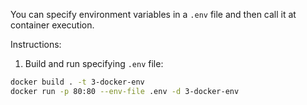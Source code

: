 You can specify environment variables in a `.env` file and then call it at container execution.

Instructions:

1. Build and run specifying `.env` file:
```bash
docker build . -t 3-docker-env
docker run -p 80:80 --env-file .env -d 3-docker-env
```

